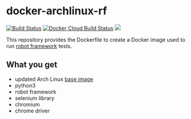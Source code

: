 # docker-archlinux-rf

[![Build Status](https://drone.dotya.ml/api/badges/wanderer/docker-archlinux-rf/status.svg?ref=refs/heads/master)](https://drone.dotya.ml/wanderer/docker-archlinux-rf)
[![Docker Cloud Build Status](https://img.shields.io/docker/cloud/build/immawanderer/archlinux-rf)](https://hub.docker.com/r/immawanderer/archlinux-rf/builds)
[![](https://images.microbadger.com/badges/version/immawanderer/archlinux-rf.svg)](https://microbadger.com/images/immawanderer/archlinux-rf)

This repository provides the Dockerfile to create a Docker image used to run [robot framework](https://robotframework.org) tests.

## What you get
* updated Arch Linux [base image](https://hub.docker.com/_/archlinux)
* python3
* robot framework
* selenium library
* chromium
* chrome driver

